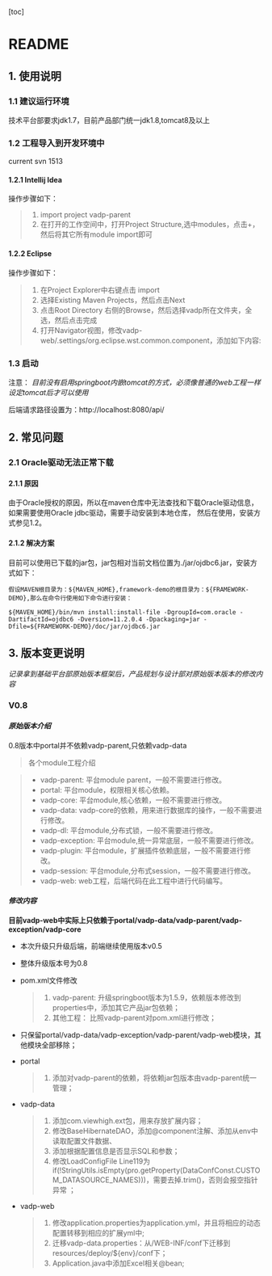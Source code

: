 [toc]

# README
## 1. 使用说明

### 1.1 建议运行环境

技术平台部要求jdk1.7，目前产品部门统一jdk1.8,tomcat8及以上

### 1.2 工程导入到开发环境中
current svn 1513

#### 1.2.1 Intellij Idea

操作步骤如下：

> 1. import project vadp-parent   
> 2. 在打开的工作空间中，打开Project Structure,选中modules，点击+，然后将其它所有module import即可

#### 1.2.2 Eclipse

操作步骤如下：

> 1. 在Project Explorer中右键点击 import
> 2. 选择Existing Maven Projects，然后点击Next
> 3. 点击Root Directory 右侧的Browse，然后选择vadp所在文件夹，全选，然后点击完成
> 4. 打开Navigator视图，修改vadp-web/.settings/org.eclipse.wst.common.component，添加如下内容:     
  <wb-resource deploy-path="/WEB-INF/conf" source-path="/src/main/resources/deploy/dev"/>



### 1.3 启动

注意： _目前没有启用springboot内嵌tomcat的方式，必须像普通的web工程一样设定tomcat后才可以使用_

后端请求路径设置为：http://localhost:8080/api/

## 2. 常见问题
### 2.1 Oracle驱动无法正常下载

#### 2.1.1 原因

由于Oracle授权的原因，所以在maven仓库中无法查找和下载Oracle驱动信息，如果需要使用Oracle jdbc驱动，需要手动安装到本地仓库，
然后在使用，安装方式参见1.2。

#### 2.1.2 解决方案

目前可以使用已下载的jar包，jar包相对当前文档位置为./jar/ojdbc6.jar，安装方式如下：

````
假设MAVEN根目录为：${MAVEN_HOME},framework-demo的根目录为：${FRAMEWORK-DEMO},那么在命令行使用如下命令进行安装：

${MAVEN_HOME}/bin/mvn install:install-file -DgroupId=com.oracle -DartifactId=ojdbc6 -Dversion=11.2.0.4 -Dpackaging=jar -Dfile=${FRAMEWORK-DEMO}/doc/jar/ojdbc6.jar

````


## 3. 版本变更说明

_记录拿到基础平台部原始版本框架后，产品规划与设计部对原始版本版本的修改内容_

### V0.8

#### _原始版本介绍_
0.8版本中portal并不依赖vadp-parent,只依赖vadp-data

> 各个module工程介绍 

> * vadp-parent:  平台module parent，一般不需要进行修改。  
> * portal:   平台module，权限相关核心依赖。
> * vadp-core:    平台module,核心依赖，一般不需要进行修改。  
> * vadp-data:    vadp-core的依赖，用来进行数据库的操作，一般不需要进行修改。   
> * vadp-dl:  平台module,分布式锁，一般不需要进行修改。   
> * vadp-exception:   平台module,统一异常底层，一般不需要进行修改。
> * vadp-plugin:  平台module，扩展插件依赖底层，一般不需要进行修改。
> * vadp-session:    平台module,分布式session，一般不需要进行修改。
> * vadp-web:    web工程，后端代码在此工程中进行代码编写。

#### _修改内容_
__目前vadp-web中实际上只依赖于portal/vadp-data/vadp-parent/vadp-exception/vadp-core__

* 本次升级只升级后端，前端继续使用版本v0.5
* 整体升级版本号为0.8
* pom.xml文件修改  
  > 1. vadp-parent: 升级springboot版本为1.5.9，依赖版本修改到properties中，添加其它产品jar包依赖；  
  > 2. 其他工程： 比照vadp-parent对pom.xml进行修改；
    
* 只保留portal/vadp-data/vadp-exception/vadp-parent/vadp-web模块，其他模块全部移除； 
* portal  
  > 1. 添加对vadp-parent的依赖，将依赖jar包版本由vadp-parent统一管理； 
* vadp-data  
  > 1. 添加com.viewhigh.ext包，用来存放扩展内容；  
  > 2. 修改BaseHibernateDAO，添加@component注解、添加从env中读取配置文件数据、  
  > 3. 添加根据配置信息是否显示SQL和参数； 
  > 4. 修改LoadConfigFile Line119为if(!StringUtils.isEmpty(pro.getProperty(DataConfConst.CUSTOM_DATASOURCE_NAMES)))，需要去掉.trim()，否则会报空指针异常 ；
  
* vadp-web 
 
  > 1. 修改application.properties为application.yml，并且将相应的动态配置转移到相应的扩展yml中;  
  > 2. 迁移vadp-data.properties：从/WEB-INF/conf下迁移到resources/deploy/${env}/conf下；    
  > 3. Application.java中添加Excel相关@bean;  

 

